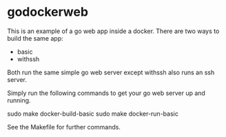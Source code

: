 godockerweb
===========

This is an example of a go web app inside a docker.
There are two ways to build the same app:

  - basic
  - withssh

Both run the same simple go web server except withssh also runs an ssh server.

Simply run the following commands to get your go web server up and running.

sudo make docker-build-basic
sudo make docker-run-basic

See the Makefile for further commands.